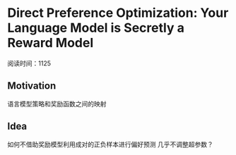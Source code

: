 # Direct Preference Optimization: Your Language Model is Secretly a Reward Model

阅读时间：1125

## Motivation
语言模型策略和奖励函数之间的映射

## Idea
如何不借助奖励模型利用成对的正负样本进行偏好预测
几乎不调整超参数？